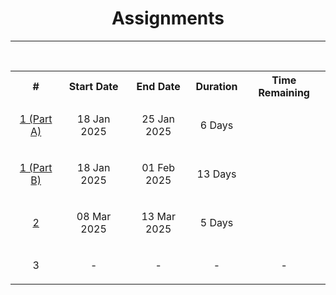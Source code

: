 
<center>
    <h1>Assignments</h1>
</center>

---

<script>
function startCountdown (targetDate, elementId) {
    // Set the date we're counting down to
    let countDownDate = new Date(targetDate).getTime();

    // Update the count down every minute
    let x = setInterval(() => {

        // Get today's date and time
        let now = new Date().getTime();

        // Find the difference between now and the count down date
        let difference = countDownDate - now;

        // If the count down is over, write some text
        if (difference < 0) {
            clearInterval(x);
            document.getElementById(elementId).innerHTML = "-";
        } else {
            // Time calculations for days, hours, and minutes
            let days = Math.floor(difference / (1000 * 60 * 60 * 24));
            let hours = Math.floor((difference % (1000 * 60 * 60 * 24)) / (1000 * 60 * 60));
            let minutes = Math.floor((difference % (1000 * 60 * 60)) / (1000 * 60));
            let seconds = Math.floor((difference % (1000 * 60)) / (1000));

            // Output the result in the specified element
            document.getElementById(elementId).innerHTML = days + "d " + hours + "h " + minutes + "m";
            // document.getElementById(elementId).innerHTML = days + "d " + hours + "h " + minutes + "m " + seconds + "s";
        }

    }, 1000);
}

startCountdown('25 Jan, 2025 23:59:59', 'timer_a1_part1a');
startCountdown('01 Feb, 2025 23:59:59', 'timer_a1_part1b');
startCountdown('13 Mar, 2025 23:59:59', 'timer_a2');

</script>

<br>

<table style="width:100%">

<tr style="background-color: let(--quote-bg);">
    <th align="center">#</th>
    <th align="center">Start Date</th>
    <th align="center">End Date</th>
    <th align="center">Duration</th>
    <th align="center">Time Remaining</th>
</tr>

<tr>
    <td align="center"> <p><a href="../assignments/assignment1.md#part-a-deadline-jan-25-2025-1159-pm">1 (Part A)</a></p> </td>
    <td align="center"> <p>18 Jan 2025</p> </td>
    <td align="center"> <p>25 Jan 2025</p> </td>
    <td align="center"> <p>6 Days</p> </td>
    <td align="center"> <p id="timer_a1_part1a"></p> </td>
</tr>

<tr>
    <td align="center"> <p><a href="../assignments/assignment1.md#part-b-deadline-feb-01-2025-1159-pm">1 (Part B)</a></p> </td>
    <td align="center"> <p>18 Jan 2025</p> </td>
    <td align="center"> <p>01 Feb 2025</p> </td>
    <td align="center"> <p>13 Days</p> </td>
    <td align="center"> <p id="timer_a1_part1b"></p> </td>
</tr>

<tr>
    <td align="center"> <p><a><a href="../assignments/assignment2.md#deadline-13th-march-2025-1700-hrs">2</a></p> </td>
    <td align="center"> <p>08 Mar 2025</p> </td>
    <td align="center"> <p>13 Mar 2025</p> </td>
    <td align="center"> <p>5 Days</p> </td>
    <td align="center"> <p id="timer_a2"></p> </td>
</tr>

<tr>
    <td align="center"> <p><a>3</a></p> </td>
    <td align="center"> <p>-</p> </td>
    <td align="center"> <p>-</p> </td>
    <td align="center"> <p>-</p> </td>
    <td align="center"> <p>-</p> </td>
</tr>

</table>